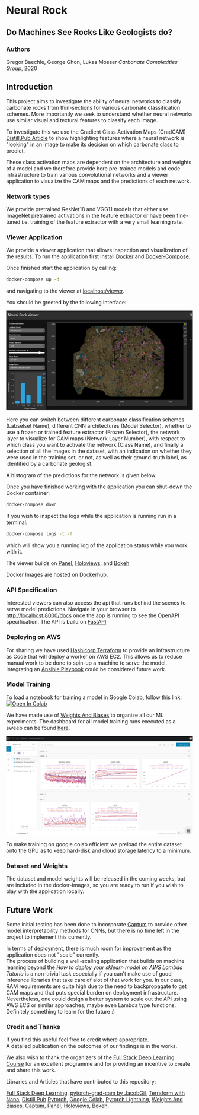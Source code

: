 # Neural Rock
## Do Machines See Rocks Like Geologists do?

### Authors

Gregor Baechle, George Ghon, Lukas Mosser
_Carbonate Complexities Group_, 2020

## Introduction

This project aims to investigate the ability of neural networks to classify carbonate rocks from thin-sections for 
various carbonate classification schemes. More importantly we seek to understand whether neural networks
use similar visual and textural features to classify each image. 

To investigate this we use the Gradient Class Activation Maps (GradCAM) [Distill.Pub Article](https://distill.pub/2020/attribution-baselines/) to show highlighting features
where a neural network is "looking" in an image to make its decision on which carbonate class to predict.

These class activation maps are dependent on the architecture and weights of a model and we therefore provide 
here pre-trained models and code infrastructure to train various convolutional networks and a viewer application 
to visualize the CAM maps and the predictions of each network.

### Network types

We provide pretrained ResNet18 and VGG11 models that either use ImageNet pretrained activations in the feature 
extractor or have been fine-tuned i.e. training of the feature extractor with a very small learning rate.

### Viewer Application

We provide a viewer application that allows inspection and visualization of the results.
To run the application first install [Docker](https://docs.docker.com/compose/) and [Docker-Compose](https://docs.docker.com/compose/).

Once finished start the application by calling:
```bash
docker-compose up -d 
```
and navigating to the viewer at [localhost/viewer](http://localhost/viewer).

You should be greeted by the following interface:

![Viewer](static/viewer.png)

Here you can switch between different carbonate classification schemes (Labselset Name),
different CNN architectures (Model Selector), whether to use a frozen or trained feature extractor 
(Frozen Selector), the network layer to visualize for CAM maps (Network Layer Number), with respect 
to which class you want to activate the network (Class Name), and finally a selection of all the images 
in the dataset, with an indication on whether they were used in the training set, or not, as well as their 
ground-truth label, as identified by a carbonate geologist.

A histogram of the predictions for the network is given below.  

Once you have finished working with the application you can shut-down the Docker container:
```bash
docker-compose down
```

If you wish to inspect the logs while the application is running run in a terminal:
```bash
docker-compose logs -t -f
```
which will show you a running log of the application status while you work with it.

The viewer builds on [Panel](https://panel.holoviz.org/reference/panes/HoloViews.html), [Holoviews](https://holoviews.org/), and [Bokeh](https://docs.bokeh.org/en/latest/index.html)

Docker Images are hosted on [Dockerhub](https://hub.docker.com/repository/docker/lmoss/neural-rock).

### API Specification

Interested viewers can also access the api that runs behind the scenes to serve model predictions.
Navigate in your browser to [http://localhost:8000/docs](http://localhost:8000/docs) once the app is 
running to see the OpenAPI specification. The API is build on [FastAPI](https://fastapi.tiangolo.com/)

### Deploying on AWS

For sharing we have used [Hashicorp Terraform](https://www.terraform.io/) to provide an Infrastructure as Code that will 
deploy a worker on AWS EC2. This allows us to reduce manual work to be done to spin-up a machine to serve the model.  
Integrating an [Ansible Playbook](https://www.ansible.com/) could be considered future work.

### Model Training

To load a notebook for training a model in Google Colab, follow this link:  
[![Open In Colab](https://colab.research.google.com/assets/colab-badge.svg)](https://colab.research.google.com/github/LukasMosser/neural_rock_typing/)

We have made use of [Weights And Biases](https://wandb.ai) to organize all our ML experiments.
The dashboard for all model training runs executed as a sweep can be found [here](https://wandb.ai/ccg/neural-rock-finak-2).

![Weights&Biases Dashboard](static/wandb.png)

To make training on google colab efficient we preload the entire dataset onto the GPU as to keep hard-disk and cloud storage latency to a minimum.

### Dataset and Weights

The dataset and model weights will be released in the coming weeks, but are included in the docker-images, so 
you are ready to run if you wish to play with the application locally.

## Future Work

Some initial testing has been done to incorporate [Captum](https://captum.ai/) to provide other model interpretability methods
for CNNs, but there is no time left in the project to implement this currently.

In terms of deployment, there is much room for improvement as the application does not "scale" currently.  
The process of building a well-scaling application that builds on machine learning beyond the *How to deploy your sklearn model on AWS Lambda Tutoria* 
is a non-trivial task especially if you can't make use of good inference libraries that take care of alot of that work for you.
In our case, RAM requirements are quite high due to the need to backpropagate to get CAM maps and that puts special burden on deployment infrastructure.  
Nevertheless, one could design a better system to scale out the API using AWS ECS or similar approaches, maybe even Lambda type functions.  
Definitely something to learn for the future :) 

### Credit and Thanks

If you find this useful feel free to credit where appropriate.  
A detailed publication on the outcomes of our findings is in the works.

We also wish to thank the organizers of the [Full Stack Deep Learning Course](https://fullstackdeeplearning.com/) for an excellent programme 
and for providing an incentive to create and share this work. 

Libraries and Articles that have contributed to this repository:

[Full Stack Deep Learning](https://fullstackdeeplearning.com/),
[pytorch-grad-cam by JacobGil](https://github.com/jacobgil/pytorch-grad-cam),
[Terraform with Nana](https://www.youtube.com/watch?v=l5k1ai_GBDE),
[Distill.Pub](https://distill.pub/)
[Pytorch](https://pytorch.org/),
[Google Colab](https://colab.research.google.com),
[Pytorch Lightning](https://pytorch-lightning.readthedocs.io/en/latest/),
[Weights And Biases](https://wandb.ai),
[Captum](https://captum.ai/),
[Panel](https://panel.holoviz.org/reference/panes/HoloViews.html),
[Holoviews](https://holoviews.org/),
[Bokeh](https://docs.bokeh.org/en/latest/index.html),


